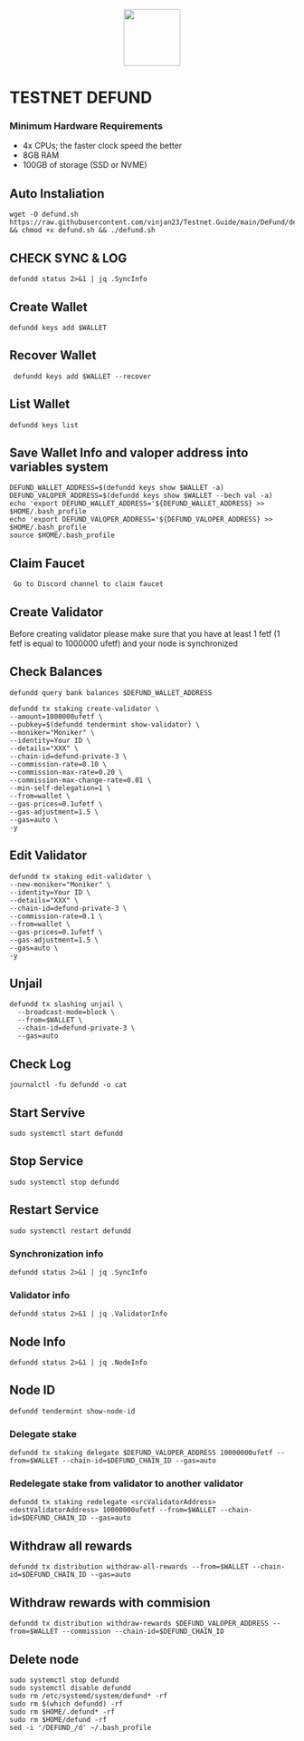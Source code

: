 <p align="center">
  <img height="100" height="auto" src="https://user-images.githubusercontent.com/50621007/171904810-664af00a-e78a-4602-b66b-20bfd874fa82.png">
</p>

# TESTNET DEFUND

### Minimum Hardware Requirements
 - 4x CPUs; the faster clock speed the better
 - 8GB RAM
 - 100GB of storage (SSD or NVME)

## Auto Instaliation

```
wget -O defund.sh https://raw.githubusercontent.com/vinjan23/Testnet.Guide/main/DeFund/defund.sh && chmod +x defund.sh && ./defund.sh
```


## CHECK SYNC & LOG

```
defundd status 2>&1 | jq .SyncInfo
```

## Create Wallet

```
defundd keys add $WALLET
```

## Recover Wallet

```
 defundd keys add $WALLET --recover
```

## List Wallet

```
defundd keys list
```

## Save Wallet Info and valoper address into variables system

```
DEFUND_WALLET_ADDRESS=$(defundd keys show $WALLET -a)
DEFUND_VALOPER_ADDRESS=$(defundd keys show $WALLET --bech val -a)
echo 'export DEFUND_WALLET_ADDRESS='${DEFUND_WALLET_ADDRESS} >> $HOME/.bash_profile
echo 'export DEFUND_VALOPER_ADDRESS='${DEFUND_VALOPER_ADDRESS} >> $HOME/.bash_profile
source $HOME/.bash_profile
```

## Claim Faucet

```
 Go to Discord channel to claim faucet
```

## Create Validator
Before creating validator please make sure that you have at least 1 fetf (1 fetf is equal to 1000000 ufetf) and your node is synchronized

## Check Balances

```
defundd query bank balances $DEFUND_WALLET_ADDRESS
```


```
defundd tx staking create-validator \
--amount=1000000ufetf \
--pubkey=$(defundd tendermint show-validator) \
--moniker="Moniker" \
--identity=Your ID \
--details="XXX" \
--chain-id=defund-private-3 \
--commission-rate=0.10 \
--commission-max-rate=0.20 \
--commission-max-change-rate=0.01 \
--min-self-delegation=1 \
--from=wallet \
--gas-prices=0.1ufetf \
--gas-adjustment=1.5 \
--gas=auto \
-y 
```

## Edit Validator

```
defundd tx staking edit-validator \
--new-moniker="Moniker" \
--identity=Your ID \
--details="XXX" \
--chain-id=defund-private-3 \
--commission-rate=0.1 \
--from=wallet \
--gas-prices=0.1ufetf \
--gas-adjustment=1.5 \
--gas=auto \
-y 
```

## Unjail

```
defundd tx slashing unjail \
  --broadcast-mode=block \
  --from=$WALLET \
  --chain-id=defund-private-3 \
  --gas=auto
```

## Check Log

```
journalctl -fu defundd -o cat
 ```
 
 ## Start Servive
 
```
sudo systemctl start defundd
```

## Stop Service 

```
sudo systemctl stop defundd
```

## Restart Service

```
sudo systemctl restart defundd
```

### Synchronization info

```
defundd status 2>&1 | jq .SyncInfo
```

### Validator info

```
defundd status 2>&1 | jq .ValidatorInfo
```

## Node Info

```
defundd status 2>&1 | jq .NodeInfo
```

## Node ID

```
defundd tendermint show-node-id
```

### Delegate stake

```
defundd tx staking delegate $DEFUND_VALOPER_ADDRESS 10000000ufetf --from=$WALLET --chain-id=$DEFUND_CHAIN_ID --gas=auto
```

###  Redelegate stake from validator to another validator

```
defundd tx staking redelegate <srcValidatorAddress> <destValidatorAddress> 10000000ufetf --from=$WALLET --chain-id=$DEFUND_CHAIN_ID --gas=auto
```

## Withdraw all rewards

```
defundd tx distribution withdraw-all-rewards --from=$WALLET --chain-id=$DEFUND_CHAIN_ID --gas=auto
```

## Withdraw rewards with commision

```
defundd tx distribution withdraw-rewards $DEFUND_VALOPER_ADDRESS --from=$WALLET --commission --chain-id=$DEFUND_CHAIN_ID
```

## Delete node

```
sudo systemctl stop defundd
sudo systemctl disable defundd
sudo rm /etc/systemd/system/defund* -rf
sudo rm $(which defundd) -rf
sudo rm $HOME/.defund* -rf
sudo rm $HOME/defund -rf
sed -i '/DEFUND_/d' ~/.bash_profile
```





